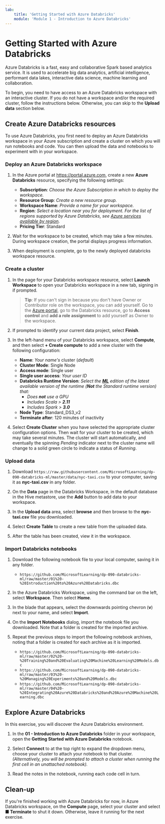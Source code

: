 ```yaml
---
lab:
    title: 'Getting Started with Azure Databricks'
    module: 'Module 1 - Introduction to Azure Databricks'
---
```


# Getting Started with Azure Databricks

Azure Databricks is a fast, easy and collaborative Spark based analytics service. It is used to accelerate big data analytics, artificial intelligence, performant data lakes, interactive data science, machine learning and collaboration.

To begin, you need to have access to an Azure Databricks workspace with an interactive cluster. If you do not have a workspace and/or the required cluster, follow the instructions below. Otherwise, you can skip to the **Upload data** section below.

## Create Azure Databricks resources

To use Azure Databricks, you first need to deploy an Azure Databricks workspace in your Azure subscription and create a cluster on which you will run notebooks and code. You can then upload the data and notebooks to experiment with in your workspace.

### Deploy an Azure Databricks workspace

1. In the Azure portal at https://portal.azure.com, create a new **Azure Databricks** resource, specifying the following settings:
   - **Subscription**: *Choose the Azure Subscription in which to deploy the workspace.*
   - **Resource Group**: *Create a new resource group.*
   - **Workspace Name**: *Provide a name for your workspace.*
   - **Region**: *Select a location near you for deployment. For the list of regions supported by Azure Databricks, see [Azure services available by region](https://azure.microsoft.com/regions/services/).*
   - **Pricing Tier**: Standard

1. Wait for the workspace to be created, which may take a few minutes. During workspace creation, the portal displays progress information.
1. When deployment is complete, go to the newly deployed databricks workspace resource.

### Create a cluster

1. In the page for your Databricks workspace resource, select **Launch Workspace** to open your Databricks workspace in a new tab, signing in if prompted.

   > **Tip**: If you can't sign in because you don't have Owner or Contributor role on the workspace, you can add yourself. Go to the [Azure portal](https://portal.azure.com), go to the Databricks resource, go to **Access control** and **add a role assignment** to add yourself as Owner to the workspace.

1. If prompted to identify your current data project, select **Finish**.
1. In the left-hand menu of your Databricks workspace, select **Compute**, and then select **+ Create compute** to add a new cluster with the following configuration:
   - **Name**: *Your name's* cluster (*default*)
   - **Cluster Mode**: Single Node
   - **Access mode**: Single user
   - **Single user access**: *Your user ID*
   - **Databricks Runtime Version**: *Select the **<u>ML</u>** edition of the latest available version of the runtime (**Not** the Standard runtime version) that:*
      - *Does **not** use a GPU*
      - *Includes Scala > **2.11***
      - *Includes Spark > **3.0***
   - **Node Type**: Standard_DS3_v2
   - **Terminate after**: 120 minutes of inactivity

1. Select **Create Cluster** when you have selected the appropriate cluster configuration options. Then wait for your cluster to be created, which may take several minutes. The cluster will start automatically, and eventually the spinning *Pending* indicator next to the cluster name will change to a solid green circle to indicate a status of *Running*.

### Upload data

1. Download `https://raw.githubusercontent.com/MicrosoftLearning/dp-090-databricks-ml/master/data/nyc-taxi.csv` to your computer, saving it as **nyc-taxi.csv** in any folder.

1. On the **Data** page in the Databricks Workspace, in the default database in the Hive metastore, use the **Add** button to add data to your workspace.

1. In the **Upload data** area, select **browse** and then browse to the **nyc-taxi.csv** file you downloaded.

1. Select **Create Table** to create a new table from the uploaded data.

1. After the table has been created, view it in the workspace.

### Import Databricks notebooks

1. Download the following notebook file to your local computer, saving it in any folder.

   - `https://github.com/MicrosoftLearning/dp-090-databricks-ml/raw/master/01%20-%20Introduction%20to%20Azure%20Databricks.dbc`

1. In the Azure Databricks Workspace, using the command bar on the left, select **Workspace**. Then select **Home**.

1. In the blade that appears, select the downwards pointing chevron (**v**) next to your name, and select **Import**.

1. On the **Import Notebooks** dialog, import the notebook file you downloaded. Note that a folder is created for the imported archive.

1. Repeat the previous steps to import the following notebook archives, noting that a folder is created for each archive as it is imported.

   - `https://github.com/MicrosoftLearning/dp-090-databricks-ml/raw/master/02%20-%20Training%20and%20Evaluating%20Machine%20Learning%20Models.dbc`
   - `https://github.com/MicrosoftLearning/dp-090-databricks-ml/raw/master/03%20-%20Managing%20Experiments%20and%20Models.dbc`
   - `https://github.com/MicrosoftLearning/dp-090-databricks-ml/raw/master/04%20-%20Integrating%20Azure%20Databricks%20and%20Azure%20Machine%20Learning.dbc`

## Explore Azure Databricks

In this exercise, you will discover the Azure Databricks environment.

1. In the **01 - Introduction to Azure Databricks** folder in your workspace, open the **Getting Started with Azure Databricks** notebook.

1. Select **Connect** to at the top right to expand the dropdown menu, choose your cluster to attach your notebook to that cluster. *(Alternatively, you will be prompted to attach a cluster when running the first cell in an unattached notebook).*

1. Read the notes in the notebook, running each code cell in turn.

## Clean-up

If you're finished working with Azure Databricks for now, in Azure Databricks workspace, on the **Compute** page, select your cluster and select **&#9632; Terminate** to shut it down. Otherwise, leave it running for the next exercise.

